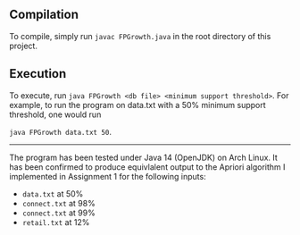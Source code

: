 ## Compilation 

To compile, simply run `javac FPGrowth.java` in the root directory of this project.

## Execution

To execute, run `java FPGrowth <db file> <minimum support threshold>`.
For example, to run the program on data.txt with a 50% minimum support
threshold, one would run

`java FPGrowth data.txt 50`.

---

The program has been tested under Java 14 (OpenJDK) on Arch Linux. 
It has been confirmed to produce equivlalent output to the Apriori
algorithm I implemented in Assignment 1 for the following inputs:

* `data.txt` at 50%
* `connect.txt` at 98%
* `connect.txt` at 99%
* `retail.txt` at 12%

